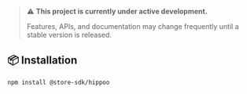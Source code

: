 > ⚠️ **This project is currently under active development.**
>
> Features, APIs, and documentation may change frequently until a stable version is released.

## 📦 Installation

```bash
npm install @store-sdk/hippoo
```
